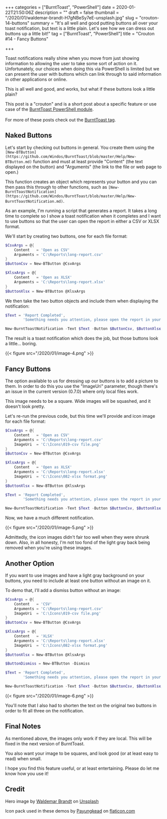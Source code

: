 +++
categories = ["BurntToast", "PowerShell"]
date = 2020-01-22T21:50:06Z
description = ""
draft = false
thumbnail = "/2020/01/waldemar-brandt-H7gNBeSy7eE-unsplash.jpg"
slug = "crouton-14-buttons"
summary = "It's all well and good putting buttons all over your toast notification, but text is a little plain. Let's see how we can dress out buttons up a little bit!"
tag = ["BurntToast", "PowerShell"]
title = "Crouton #14 - Fancy Buttons"

+++


Toast notifications really shine when you move from just showing information to allowing the user to take some sort of action on it. Unfortunately, our choices when doing this via PowerShell is limited but we can present the user with buttons which can link through to said information in other applications or online.

This is all well and good, and works, but what if these buttons look a little plain?

<p class="note">This post is a "crouton" and is a short post about a specific feature or use case of the <a href="https://www.powershellgallery.com/packages/BurntToast" target="_blank">BurntToast PowerShell module</a>.<br /><br />
For more of these posts check out the <a href="__GHOST_URL__/tag/burnttoast/" target="_blank">BurntToast tag</a>.</p>

## Naked Buttons

Let's start by checking out buttons in general. You create them using the `[New-BTButton](https://github.com/Windos/BurntToast/blob/master/Help/New-BTButton.md)` function and must at least provide "Content" (the text displayed on the button) and "Arguments" (the link to the file or web page to open.)

This function creates an object which represents your button and you can then pass this through to other functions, such as `[New-BurntToastNotification](https://github.com/Windos/BurntToast/blob/master/Help/New-BurntToastNotification.md)`.

As an example, I'm running a script that generates a report. It takes a long time to complete so I show a toast notification when it completes and I want to use buttons so that the user can open the report in either a CSV or XLSX format.

We'll start by creating two buttons, one for each file format:

```powershell
$CsvArgs = @{
    Content   = 'Open as CSV'
    Arguments = 'C:\Reports\long-report.csv'
}
$ButtonCsv = New-BTButton @CsvArgs

$XlsxArgs = @{
    Content   = 'Open as XLSX'
    Arguments = 'C:\Reports\long-report.xlsx'
}
$ButtonXlsx = New-BTButton @XlsxArgs
```

We then take the two button objects and include them when displaying the notification:

```powershell
$Text = 'Report Completed',
        'Something needs you attention, please open the report in your desired format.'

New-BurntToastNotification -Text $Text -Button $ButtonCsv, $ButtonXlsx
```

The result is a toast notification which does the job, but those buttons look a little... boring.

{{< figure src="/2020/01/image-4.png" >}}

## Fancy Buttons

The option available to us for dressing up our buttons is to add a picture to them. In order to do this you use the "ImageUri" parameter, though there's an issue in the current version (0.7.0) where only local files work.

This image needs to be a square. Wide images will be squashed, and it doesn't look pretty.

Let's re-run the previous code, but this time we'll provide and icon image for each file format:

```powershell
$CsvArgs = @{
    Content   = 'Open as CSV'
    Arguments = 'C:\Reports\long-report.csv'
    ImageUri  = 'C:\Icons\019-csv file.png'
}
$ButtonCsv = New-BTButton @CsvArgs

$XlsxArgs = @{
    Content   = 'Open as XLSX'
    Arguments = 'C:\Reports\long-report.xlsx'
    ImageUri  = 'C:\Icons\082-xlsx format.png'
}
$ButtonXlsx = New-BTButton @XlsxArgs

$Text = 'Report Completed',
        'Something needs you attention, please open the report in your desired format.'

New-BurntToastNotification -Text $Text -Button $ButtonCsv, $ButtonXlsx
```

Now, we have a much different notification.

{{< figure src="/2020/01/image-5.png" >}}

Admittedly, the icon images didn't fair too well when they were shrunk down. Also, in all honesty, I'm not too fond of the light gray back being removed when you're using these images.

## Another Option

If you want to use images and have a light gray background on your buttons, you need to include at least one button without an image on it.

To demo that, I'll add a dismiss button without an image:

```powershell
$CsvArgs = @{
    Content   = 'CSV'
    Arguments = 'C:\Reports\long-report.csv'
    ImageUri  = 'C:\Icons\019-csv file.png'
}
$ButtonCsv = New-BTButton @CsvArgs

$XlsxArgs = @{
    Content   = 'XLSX'
    Arguments = 'C:\Reports\long-report.xlsx'
    ImageUri  = 'C:\Icons\082-xlsx format.png'
}
$ButtonXlsx = New-BTButton @XlsxArgs

$ButtonDismiss = New-BTButton -Dismiss

$Text = 'Report Completed',
        'Something needs you attention, please open the report in your desired format.'

New-BurntToastNotification -Text $Text -Button $ButtonCsv, $ButtonXlsx, $ButtonDismiss
```

{{< figure src="/2020/01/image-6.png" >}}

You'll note that I also had to shorten the text on the original two buttons in order to fit all three on the notification.

## Final Notes

As mentioned above, the images only work if they are local. This will be fixed in the next version of BurntToast.

You also want your image to be squares, and look good (or at least easy to read) when small.

I hope you find this feature useful, or at least entertaining. Please do let me know how you use it!

## Credit

Hero image by [Waldemar Brandt](https://unsplash.com/@waldemarbrandt67w?utm_source=unsplash&utm_medium=referral&utm_content=creditCopyText) on [Unsplash](https://unsplash.com/?utm_source=unsplash&utm_medium=referral&utm_content=creditCopyText)

Icon pack used in these demos by [Payungkead](https://www.flaticon.com/authors/payungkead) on [flaticon.com](https://www.flaticon.com/packs/file-format-3)


